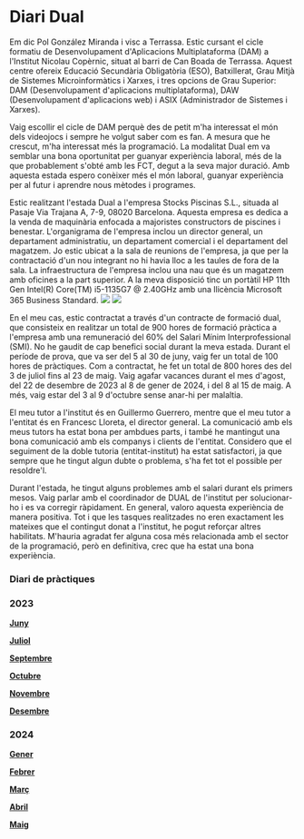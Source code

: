 # Diari Dual

Em dic Pol González Miranda i visc a Terrassa. Estic cursant el cicle formatiu de Desenvolupament d'Aplicacions Multiplataforma (DAM) a l'Institut Nicolau Copèrnic, situat al barri de Can Boada de Terrassa. Aquest centre ofereix Educació Secundària Obligatòria (ESO), Batxillerat, Grau Mitjà de Sistemes Microinformàtics i Xarxes, i tres opcions de Grau Superior: DAM (Desenvolupament d'aplicacions multiplataforma), DAW (Desenvolupament d'aplicacions web) i ASIX (Administrador de Sistemes i Xarxes).

Vaig escollir el cicle de DAM perquè des de petit m'ha interessat el món dels videojocs i sempre he volgut saber com es fan. A mesura que he crescut, m'ha interessat més la programació. La modalitat Dual em va semblar una bona oportunitat per guanyar experiència laboral, més de la que probablement s'obté amb les FCT, degut a la seva major duració. Amb aquesta estada espero conèixer més el món laboral, guanyar experiència per al futur i aprendre nous mètodes i programes.

Estic realitzant l'estada Dual a l'empresa Stocks Piscinas S.L., situada al Pasaje Via Trajana A, 7-9, 08020 Barcelona. Aquesta empresa es dedica a la venda de maquinària enfocada a majoristes constructors de piscines i benestar. L'organigrama de l'empresa inclou un director general, un departament administratiu, un departament comercial i el departament del magatzem. Jo estic ubicat a la sala de reunions de l'empresa, ja que per la contractació d'un nou integrant no hi havia lloc a les taules de fora de la sala. La infraestructura de l'empresa inclou una nau que és un magatzem amb oficines a la part superior. A la meva disposició tinc un portàtil HP 11th Gen Intel(R) Core(TM) i5-1135G7 @ 2.40GHz amb una llicència Microsoft 365 Business Standard.
![](https://i.gyazo.com/2cc6f19d45d2f6ad1eb08897664b616d.jpg)
![](https://i.gyazo.com/abc7d4c05c37ea60aa584d2dbbea3223.jpg)

En el meu cas, estic contractat a través d'un contracte de formació dual, que consisteix en realitzar un total de 900 hores de formació pràctica a l'empresa amb una remuneració del 60% del Salari Mínim Interprofessional (SMI). No he gaudit de cap benefici social durant la meva estada. Durant el període de prova, que va ser del 5 al 30 de juny, vaig fer un total de 100 hores de pràctiques. Com a contractat, he fet un total de 800 hores des del 3 de juliol fins al 23 de maig. Vaig agafar vacances durant el mes d'agost, del 22 de desembre de 2023 al 8 de gener de 2024, i del 8 al 15 de maig. A més, vaig estar del 3 al 9 d'octubre sense anar-hi per malaltia.

El meu tutor a l'institut és en Guillermo Guerrero, mentre que el meu tutor a l'entitat és en Francesc Lloreta, el director general. La comunicació amb els meus tutors ha estat bona per ambdues parts, i també he mantingut una bona comunicació amb els companys i clients de l'entitat. Considero que el seguiment de la doble tutoria (entitat-institut) ha estat satisfactori, ja que sempre que he tingut algun dubte o problema, s'ha fet tot el possible per resoldre'l.

Durant l'estada, he tingut alguns problemes amb el salari durant els primers mesos. Vaig parlar amb el coordinador de DUAL de l'institut per solucionar-ho i es va corregir ràpidament. En general, valoro aquesta experiència de manera positiva. Tot i que les tasques realitzades no eren exactament les mateixes que el contingut donat a l'institut, he pogut reforçar altres habilitats. M'hauria agradat fer alguna cosa més relacionada amb el sector de la programació, però en definitiva, crec que ha estat una bona experiència.




### Diari de pràctiques
### 2023                                                                           

**[Juny](https://github.com/pgonzaalez/DiariDual/blob/main/DiariMensual/Juny.md)**

**[Juliol](https://github.com/pgonzaalez/DiariDual/blob/main/DiariMensual/Juliol.md)**

**[Septembre](https://github.com/pgonzaalez/DiariDual/blob/main/DiariMensual/Septembre.md)**

**[Octubre](https://github.com/pgonzaalez/DiariDual/blob/main/DiariMensual/Octubre.md)**

**[Novembre](https://github.com/pgonzaalez/DiariDual/blob/main/DiariMensual/Novembre.md)**

**[Desembre](https://github.com/pgonzaalez/DiariDual/blob/main/DiariMensual/Desembre.md)**

 ### 2024

**[Gener](https://github.com/pgonzaalez/DiariDual/blob/main/DiariMensual/Gener.md)**

**[Febrer](https://github.com/pgonzaalez/DiariDual/blob/main/DiariMensual/Febrer.md)**

**[Març](https://github.com/pgonzaalez/DiariDual/blob/main/DiariMensual/Març.md)**

**[Abril](https://github.com/pgonzaalez/DiariDual/blob/main/DiariMensual/Abril.md)**

**[Maig](https://github.com/pgonzaalez/DiariDual/blob/main/DiariMensual/Maig.md)**

